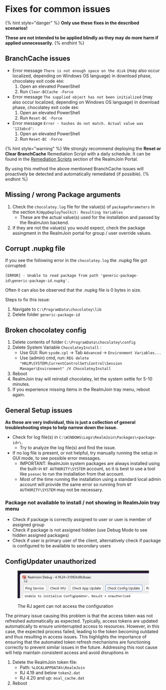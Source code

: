 # Fixes for common issues

{% hint style="danger" %}
**Only use these fixes in the described scenarios!**&#x20;

**These are not intended to be applied blindly as they may do more harm if applied unnecessarily.**
{% endhint %}

## BranchCache issues

* Error message `There is not enough space on the disk` (may also occur localized, depending on Windows OS language) in download phase, chocolatey exit code `404`:
  1. Open an elevated PowerShell
  2. Run `Clear-BCCache -Force`
* Error message `The supplied object has not been initialized` (may also occur localized, depending on Windows OS language) in download phase, chocolatey exit code `404`:
  1. Open an elevated PowerShell
  2. Run `Reset-BC -Force`
* Error message `Error - hashes do not match. Actual value was '123abcd'`:
  1. Open an elevated PowerShell
  2. Run `Reset-BC -Force`&#x20;

{% hint style="warning" %}
We strongly recommend deploying the **Reset or Clear BranchCache** Remediation Script with a daily schedule. It can be found in the [Remediation Scripts](../../../automation/remediation-scripts.md) section of the RealmJoin Portal.&#x20;

By using this method the above mentioned BranchCache issues will proactively be detected and automatically remediated (if possible).
{% endhint %}

## Missing / wrong Package arguments <a href="#user-content-missing-wrong-package-arguments" id="user-content-missing-wrong-package-arguments"></a>

1. Check the `chocolatey.log` file for the value(s) of `packageParameters` in the section `RJAppDeployToolkit: Resulting Variables`
   * These are the actual value(s) used for the installation and passed by the RealmJoin backend.
2. If they are not the value(s) you would expect, check the package assingment in the RealmJoin portal for group / user override values.

## Corrupt .nupkg file

If you see the following error in the `chocolatey.log`  the .nupkg file got corrupted:&#x20;

`[ERROR] - Unable to read package from path 'generic-package-id\generic-package-id.nupkg'.`&#x20;

Often it can also be observed that the .nupkg file is 0 bytes in size.

Steps to fix this issue:

1. Navigate to `C:\ProgramData\chocolatey\lib`
2. Delete folder `generic-package-id`&#x20;

## Broken chocolatey config <a href="#user-content-broken-chocolatey-config" id="user-content-broken-chocolatey-config"></a>

1. Delete contents of folder `C:\ProgramData\chocolatey\config`
2. Delete System Variable `ChocolateyInstall` :
   * Use GUI: Run `sysdm.cpl` -> Tab `Advanced` -> `Environment Variables...`
   * Use (admin) cmd, run: `REG delete "HKLM\SYSTEM\CurrentControlSet\Control\Session Manager\Environment" /V ChocolateyInstall`
3. Reboot
4. RealmJoin tray will reinstall chocolatey, let the system settle for 5-10 minutes.
5. If you experience missing items in the RealmJoin tray menu, reboot again.

## General Setup issues <a href="#user-content-general-setup-issues" id="user-content-general-setup-issues"></a>

**As these are very individual, this is just a collection of general troubleshooting steps to help narrow down the issue.**

* Check for log file(s) in `C:\WINDOWS\Logs\RealmJoin\Packages\<package-id>\`.
  * Try to analyze the log file(s) and find the issue.
* If no log file is present, or not helpful, try manually running the setup in GUI mode, to see possible error messages.
  * IMPORTANT: RealmJoin system packages are always installed using the built-in `NT AUTHORITY\SYSTEM` account, so it is best to use a tool like `psexec` to run the installation from that account.
  * Most of the time running the installation using a standard local admin account will provide the same error so running from `NT AUTHORITY\SYSTEM` may not be necessary.

### Package not available to install / not showing in RealmJoin tray menu <a href="#user-content-package-not-available-to-install-not-showing-in-realmjoin-tray-menu" id="user-content-package-not-available-to-install-not-showing-in-realmjoin-tray-menu"></a>

* Check if package is correctly assigned to user or user is member of assigned group
* Check if package is not assigned hidden (use Debug Mode to see hidden assigned packages)
* Check if user is primary user of the client, alternatively check if package is configured to be available to secondary users

## ConfigUpdater unauthorized <a href="#user-content-broken-chocolatey-config" id="user-content-broken-chocolatey-config"></a>

<figure><img src="../../../.gitbook/assets/25-07-02-10_40_03_Photos.png" alt=""><figcaption><p>The RJ agent can not access the configuration</p></figcaption></figure>

The primary issue causing this problem is that the access token was not refreshed automatically as expected. Typically, access tokens are updated automatically to ensure uninterrupted access to resources. However, in this case, the expected process failed, leading to the token becoming outdated and thus resulting in access issues. This highlights the importance of ensuring that the automated token refresh mechanisms are functioning correctly to prevent similar issues in the future. Addressing this root cause will help maintain consistent access and avoid disruptions in

1. Delete the RealmJoin token file:
   * Path: `%LOCALAPPDATA%\RealmJoin`
   * RJ 4.19 and below `token2.dat`
   * RJ 4.20 and up: `msal_cache.dat`
2. Reboot
